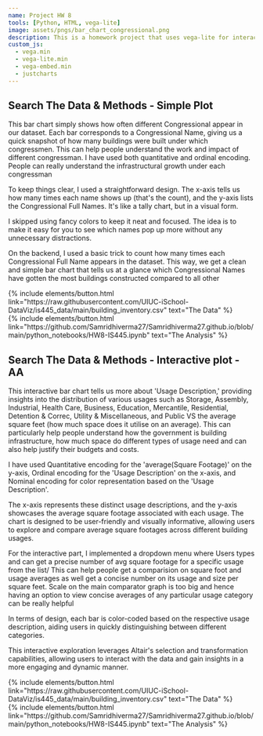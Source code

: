 ```yaml
---
name: Project HW 8 
tools: [Python, HTML, vega-lite]
image: assets/pngs/bar_chart_congressional.png
description: This is a homework project that uses vega-lite for interactive viz!
custom_js:
  - vega.min
  - vega-lite.min
  - vega-embed.min
  - justcharts
---
```



## Search The Data & Methods - Simple Plot

This bar chart simply shows how often different Congressional appear in our dataset. Each bar corresponds to a Congressional Name, giving us a quick snapshot of how many buildings were built under which congressmen. This can help people understand the work and impact of different congressman. I have used both quantitative and ordinal encoding. People can really understand the infrastructural growth under each congressman

To keep things clear, I used a straightforward design. The x-axis tells us how many times each name shows up (that's the count), and the y-axis lists the Congressional Full Names. It's like a tally chart, but in a visual form.

I skipped using fancy colors to keep it neat and focused. The idea is to make it easy for you to see which names pop up more without any unnecessary distractions.

On the backend, I used a basic trick to count how many times each Congressional Full Name appears in the dataset. This way, we get a clean and simple bar chart that tells us at a glance which Congressional Names have gotten the most buildings constructed compared to all other


<div class="left">
{% include elements/button.html link="https://raw.githubusercontent.com/UIUC-iSchool-DataViz/is445_data/main/building_inventory.csv" text="The Data" %}
</div>

<div class="right">
{% include elements/button.html link="https://github.com/Samridhiverma27/Samridhiverma27.github.io/blob/main/python_notebooks/HW8-IS445.ipynb" text="The Analysis" %}
</div>



## Search The Data & Methods - Interactive plot - AA


This interactive bar chart tells us more about 'Usage Description,' providing insights into the distribution of various usages such as Storage, Assembly, Industrial, Health Care, Business, Education, Mercantile, Residential, Detention & Correc, Utility & Miscellaneous, and Public VS the average square feet (how much space does it utilise on an average). This can particularly help people understand how the government is building infrastructure, how much space do different types of usage need and can also help justify their budgets and costs.

I have used Quantitative encoding for the 'average(Square Footage)' on the y-axis, Ordinal encoding for the 'Usage Description' on the x-axis, and Nominal encoding for color representation based on the 'Usage Description'.

The x-axis represents these distinct usage descriptions, and the y-axis showcases the average square footage associated with each usage. The chart is designed to be user-friendly and visually informative, allowing users to explore and compare average square footages across different building usages.

For the interactive part, I implemented a dropdown menu where Users types and can get a precise number of avg square footage for a specific usage from the list/ This can help people get a comparision on square foot and usage averages as well get a concise number on its usage and size per square feet. Scale on the main comparator graph is too big and hence having an option to view concise averages of any particular usage category can be really helpful

In terms of design, each bar is color-coded based on the respective usage description, aiding users in quickly distinguishing between different categories.

This interactive exploration leverages Altair's selection and transformation capabilities, allowing users to interact with the data and gain insights in a more engaging and dynamic manner.


<!-- these are written in a combo of html and liquid - --> 

<div class="left">
{% include elements/button.html link="https://raw.githubusercontent.com/UIUC-iSchool-DataViz/is445_data/main/building_inventory.csv" text="The Data" %}
</div>

<div class="right">
{% include elements/button.html link="https://github.com/Samridhiverma27/Samridhiverma27.github.io/blob/main/python_notebooks/HW8-IS445.ipynb" text="The Analysis" %}
</div>

